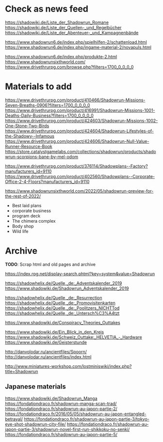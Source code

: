 # Check as news feed

https://shadowiki.de/Liste_der_Shadowrun_Romane
https://shadowiki.de/Liste_der_Quellen-_und_Regelbücher
https://shadowiki.de/Liste_der_Abenteuer-_und_Kampagnenbände

https://www.shadowrun6.de/index.php/spielhilfen-2/schattenload.html
https://www.shadowrun6.de/index.php/ingame-material-2/novapuls.html

https://www.shadowrun6.de/index.php/produkte-2.html
https://www.shadowrunsixthworld.com/
https://www.drivethrurpg.com/browse.php?filters=1700_0_0_0_0

# Materials to add

https://www.drivethrurpg.com/product/410466/Shadowrun-Missions-Seven-Breaths-0906?filters=1700_0_0_0_0
https://www.drivethrurpg.com/product/416991/Shadowrun-Missions-1001-Deaths-Daily-Business?filters=1700_0_0_0_0
https://www.drivethrurpg.com/product/424603/Shadowrun-Missions-1002-One-Stone-Two-Birds
https://www.drivethrurpg.com/product/424604/Shadowrun-Lifestyles-of-the-Shadowy--Infamous
https://www.drivethrurpg.com/product/424606/Shadowrun-Null-Value-Runner-Resource-Book
https://store.catalystgamelabs.com/collections/shadowrun/products/shadowrun-scorpions-bane-by-mel-odom

https://www.drivethrurpg.com/product/376114/Shadowplans--Factory?manufacturers_id=9110
https://www.drivethrurpg.com/product/402560/Shadowplans--Corporate-Office-2-4-Floors?manufacturers_id=9110

https://www.shadowrunsixthworld.com/2022/05/shadowrun-preview-for-the-rest-of-2022/
- Best laid plans
- corporate business
- program deck
- The chimera complex
- Body shop
- Wild life

# Archive
**TODO**: Scrap html and old pages and archive

https://index.rpg.net/display-search.phtml?key=system&value=Shadowrun

https://shadowhelix.de/Quelle,_de:_Adventskalender_2019
https://www.shadowiki.de/Shadowrun_Adventskalender_2019

https://shadowhelix.de/Quelle,_de:_Resurrection
https://shadowhelix.de/Quelle,_de:_Promovisitenkarten
https://shadowhelix.de/Quelle,_de:_Poolitzers_NICHTTod
https://shadowhelix.de/Quelle,_de:_Untersch%C3%A4tzt

https://www.shadowiki.de/Conspiracy_Theories_Outtakes

https://www.shadowiki.de/Ein_Blick_in_den_Kreis
https://www.shadowiki.de/Schweiz_Outtake:_HELVETIA_-_Hardware
https://www.shadowiki.de/Geisterstunde

http://danvolodar.ru/ancientfiles/Spoorn/
http://danvolodar.ru/ancientfiles/index.html

http://www.miniatures-workshop.com/lostminiswiki/index.php?title=Shadowrun

## Japanese materials
https://www.shadowiki.de/Shadowrun_Manga
https://fondationdraco.fr/shadowrun-manga-scan-trad/
https://fondationdraco.fr/shadowrun-au-japon-partie-2/
https://fondationdraco.fr/2016/05/05/shadowrun-au-japon-entangled-betrayal/
https://fondationdraco.fr/shadowrun-au-japon-partie-3/tokyo-eye-shot-shadowrun-city-file/
https://fondationdraco.fr/shadowrun-au-japon-partie-3/shadowrun-novel-first-run-shikkoku-no-senki/
https://fondationdraco.fr/shadowrun-au-japon-partie-5/
